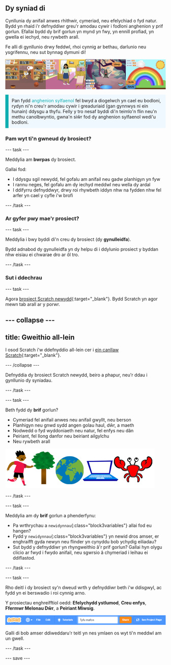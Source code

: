 ## Dy syniad di

Cynllunia dy anifail anwes rhithwir, cymeriad, neu efelychiad o fyd natur. Bydd yn rhaid i'r defnyddiwr greu'r amodau cywir i fodloni anghenion y prif gorlun. Efallai bydd dy brif gorlun yn mynd yn fwy, yn ennill profiad, yn gwella ei iechyd, neu rywbeth arall.

Fe alli di gynllunio drwy feddwl, rhoi cynnig ar bethau, darlunio neu ysgrifennu, neu sut bynnag dymuni di!

![](images/step2_image.png)

<p style="border-left: solid; border-width:10px; border-color: #0faeb0; background-color: aliceblue; padding: 10px;">
Pan fydd <span style="color: #0faeb0">anghenion sylfaenol</span> fel bwyd a diogelwch yn cael eu bodloni, rydyn ni'n creu'r amodau cywir i greaduriaid (gan gynnwys ni ein hunain) ddysgu a thyfu. Felly y tro nesaf byddi di'n teimlo'n flin neu'n methu canolbwyntio, gwna'n siŵr fod dy anghenion sylfaenol wedi'u bodloni.  
</p>

### Pam wyt ti'n gwneud dy brosiect?

--- task ---

Meddylia am **bwrpas** dy brosiect.

Gallai fod:
- I ddysgu sgil newydd, fel gofalu am anifail neu gadw planhigyn yn fyw
- I rannu neges, fel gofalu am dy iechyd meddwl neu wella dy ardal
- I ddifyrru defnyddwyr, drwy roi rhywbeth iddyn nhw na fydden nhw fel arfer yn cael y cyfle i'w brofi

--- /task ---

### Ar gyfer pwy mae'r prosiect?

--- task ---

Meddylia i bwy byddi di'n creu dy brosiect (dy **gynulleidfa**).

Bydd adnabod dy gynulleidfa yn dy helpu di i ddylunio prosiect y byddan nhw eisiau ei chwarae dro ar ôl tro.

--- /task ---

### Sut i ddechrau

--- task ---

Agora [brosiect Scratch newydd](http://rpf.io/scratch-new){:target="_blank"}. Bydd Scratch yn agor mewn tab arall ar y porwr.

--- collapse ---
---
title: Gweithio all-lein
---

I osod Scratch i'w ddefnyddio all-lein cer i [ein canllaw Scratch](https://learning-admin.raspberrypi.org/cy-GB/projects/getting-started-scratch/1){:target="_blank"}.

--- /collapse ---

Defnyddia dy brosiect Scratch newydd, beiro a phapur, neu'r ddau i gynllunio dy syniadau.

--- /task ---

--- task ---

Beth fydd dy **brif** gorlun?
+ Cymeriad fel anifail anwes neu anifail gwyllt, neu berson
+ Planhigyn neu gnwd sydd angen golau haul, dŵr, a maeth
+ Nodwedd o fyd wyddoniaeth neu natur, fel enfys neu dân
+ Peiriant, fel llong danfor neu beiriant ailgylchu
+ Neu rywbeth arall

![Rhai enghreifftiau o gorluniau galli di eu defnyddio; cranc, coeden, y byd, gliniadur.](images/sprite-examples.png)

--- /task ---

--- task ---

Meddylia am dy **brif** gorlun a phenderfynu:

+ Pa wrthrychau a `newidynnau`{:class="block3variables"} allai fod eu hangen?
+ Fydd y `newidynnau`{:class="block3variables"} yn newid dros amser, er enghraifft gyda newyn neu flinder yn cynyddu bob ychydig eiliadau?
+ Sut bydd y defnyddiwr yn rhyngweithio â'r prif gorlun? Gallai hyn olygu clicio ar fwyd i fwydo anifail, neu sgwrsio â chymeriad i leihau ei ddiflastod.

--- /task ---

--- task ---

Rho deitl i dy brosiect sy'n dweud wrth y defnyddiwr beth i'w ddisgwyl, ac fydd yn ei berswadio i roi cynnig arno.

Y prosiectau enghreifftiol oedd: **Efelychydd ystlumod**, **Creu enfys**, **Ffermwr Melonau Dŵr**, a **Peiriant Miwsig**.

![Bar dewislen Scratch gyda theitl enw'r prosiect wedi'i lenwi.](images/project-name.png)

Galli di bob amser ddiweddaru'r teitl yn nes ymlaen os wyt ti'n meddwl am un gwell.

--- /task ---

--- save ---
